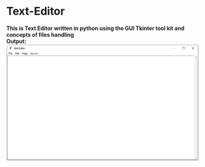 # Text-Editor <br>
**This is Text Editor written in python using the GUI Tkinter tool kit and concepts of files handling** <br>
**Output:**
![](/Output/1.JPG)
